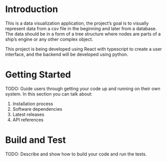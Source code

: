 # Introduction 
This is a data visualization application, the project’s goal is to visually represent data from a csv file in the beginning and later from a database. The data should be in a form of a tree structure where nodes are parts of a ship’s engine or any other complex object.

This project is being developed using React with typescript to create a user interface, and the backend will be developed using python.

# Getting Started
TODO: Guide users through getting your code up and running on their own system. In this section you can talk about:
1.	Installation process
2.	Software dependencies
3.	Latest releases
4.	API references

# Build and Test
TODO: Describe and show how to build your code and run the tests. 